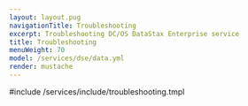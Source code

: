 ```yaml
---
layout: layout.pug
navigationTitle: Troubleshooting
excerpt: Troubleshooting DC/OS DataStax Enterprise service
title: Troubleshooting
menuWeight: 70
model: /services/dse/data.yml
render: mustache
---
```


#include /services/include/troubleshooting.tmpl

